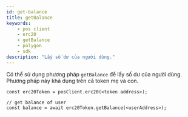 ```yaml
---
id: get-balance
title: getBalance
keywords:
    - pos client
    - erc20
    - getBalance
    - polygon
    - sdk
description: "Lấy số dư của người dùng."
---
```


Có thể sử dụng phương pháp `getBalance` để lấy số dư của người dùng. Phương pháp này khả dụng trên cả token mẹ và con.

```
const erc20Token = posClient.erc20(<token address>);

// get balance of user
const balance = await erc20Token.getBalance(<userAddress>);
```
